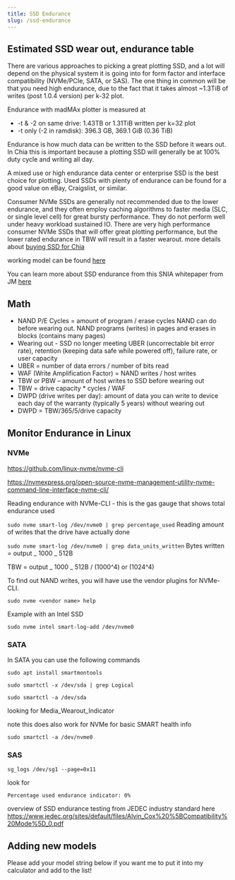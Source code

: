 ```yaml
---
title: SSD Endurance
slug: /ssd-endurance
---
```


## Estimated SSD wear out, endurance table

There are various approaches to picking a great plotting SSD, and a lot will depend on the physical system it is going into for form factor and interface compatibility (NVMe/PCIe, SATA, or SAS). The one thing in common will be that you need high endurance, due to the fact that it takes almost ~1.3TiB of writes (post 1.0.4 version) per k-32 plot.

Endurance with madMAx plotter is measured at

- -t & -2 on same drive: 1.43TB or 1.31TiB written per k=32 plot
- -t only (-2 in ramdisk): 396.3 GB, 369.1 GiB (0.36 TiB)

Endurance is how much data can be written to the SSD before it wears out. In Chia this is important because a plotting SSD will generally be at 100% duty cycle and writing all day.

A mixed use or high endurance data center or enterprise SSD is the best choice for plotting. Used SSDs with plenty of endurance can be found for a good value on eBay, Craigslist, or similar.

Consumer NVMe SSDs are generally not recommended due to the lower endurance, and they often employ caching algorithms to faster media (SLC, or single level cell) for great bursty performance. They do not perform well under heavy workload sustained IO.
There are very high performance consumer NVMe SSDs that will offer great plotting performance, but the lower rated endurance in TBW will result in a faster wearout. more details about [buying SSD for Chia](https://chiadecentral.com/chia-blockchain-ssd-buying-guide/)

working model can be found [here](https://docs.google.com/spreadsheets/d/1mNUYRWeJUaijEZXupwP5k6IuATZGj1FB/edit#gid=1857251151)

You can learn more about SSD endurance from this SNIA whitepaper from JM [here](https://www.snia.org/forums/cmsi/ssd-endurance)

## Math

- NAND P/E Cycles = amount of program / erase cycles NAND can do before wearing out. NAND programs (writes) in pages and erases in blocks (contains many pages)
- Wearing out - SSD no longer meeting UBER (uncorrectable bit error rate), retention (keeping data safe while powered off), failure rate, or user capacity
- UBER = number of data errors / number of bits read
- WAF (Write Amplification Factor) = NAND writes / host writes
- TBW or PBW – amount of host writes to SSD before wearing out
- TBW = drive capacity \* cycles / WAF
- DWPD (drive writes per day): amount of data you can write to device each day of the warranty (typically 5 years) without wearing out
- DWPD = TBW/365/5/drive capacity

## Monitor Endurance in Linux

### NVMe

https://github.com/linux-nvme/nvme-cli

https://nvmexpress.org/open-source-nvme-management-utility-nvme-command-line-interface-nvme-cli/

Reading endurance with NVMe-CLI - this is the gas gauge that shows total endurance used

`sudo nvme smart-log /dev/nvme0 | grep percentage_used`
Reading amount of writes that the drive have actually done

`sudo nvme smart-log /dev/nvme0 | grep data_units_written`
Bytes written = output _ 1000 _ 512B

TBW = output _ 1000 _ 512B / (1000^4) or (1024^4)

To find out NAND writes, you will have use the vendor plugins for NVMe-CLI.

`sudo nvme <vendor name> help`

Example with an Intel SSD

`sudo nvme intel smart-log-add /dev/nvme0`

### SATA

In SATA you can use the following commands

`sudo apt install smartmontools`

`sudo smartctl -x /dev/sda | grep Logical`

`sudo smartctl -a /dev/sda`

looking for Media_Wearout_Indicator

note this does also work for NVMe for basic SMART health info

`sudo smartctl -a /dev/nvme0`

### SAS

`sg_logs /dev/sg1 --page=0x11`

look for

`Percentage used endurance indicator: 0%`

overview of SSD endurance testing from JEDEC industry standard here
https://www.jedec.org/sites/default/files/Alvin_Cox%20%5BCompatibility%20Mode%5D_0.pdf

## Adding new models

Please add your model string below if you want me to put it into my calculator and add to the list!
